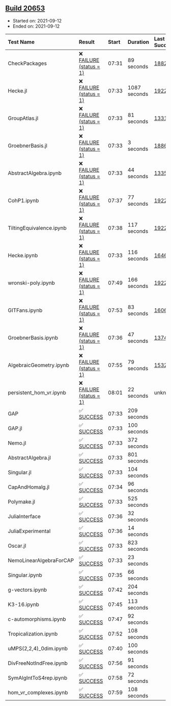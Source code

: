 ## [Build 20653](https://oscarci.mathematik.uni-kl.de/job/oscar/20653/)

* Started on: 2021-09-12
* Ended on: 2021-09-12

| Test Name    | Result | Start | Duration | Last Success | First Failure |
|:-------------|:-------|:------|:---------|:-------------|:--------------|
| CheckPackages | ❌ [FAILURE (status = 1)](https://oscarci.mathematik.uni-kl.de/job/oscar/20653/artifact/logs/build-20653/CheckPackages.log) | 07:31 | 89 seconds | [18822](https://oscarci.mathematik.uni-kl.de/job/oscar/18822/) | [18823](https://oscarci.mathematik.uni-kl.de/job/oscar/18823/) |
| Hecke.jl | ❌ [FAILURE (status = 1)](https://oscarci.mathematik.uni-kl.de/job/oscar/20653/artifact/logs/build-20653/Hecke.jl.log) | 07:33 | 1087 seconds | [19222](https://oscarci.mathematik.uni-kl.de/job/oscar/19222/) | [20152](https://oscarci.mathematik.uni-kl.de/job/oscar/20152/) |
| GroupAtlas.jl | ❌ [FAILURE (status = 1)](https://oscarci.mathematik.uni-kl.de/job/oscar/20653/artifact/logs/build-20653/GroupAtlas.jl.log) | 07:33 | 81 seconds | [13311](https://oscarci.mathematik.uni-kl.de/job/oscar/13311/) | [13312](https://oscarci.mathematik.uni-kl.de/job/oscar/13312/) |
| GroebnerBasis.jl | ❌ [FAILURE (status = 1)](https://oscarci.mathematik.uni-kl.de/job/oscar/20653/artifact/logs/build-20653/GroebnerBasis.jl.log) | 07:33 | 3 seconds | [18864](https://oscarci.mathematik.uni-kl.de/job/oscar/18864/) | [18865](https://oscarci.mathematik.uni-kl.de/job/oscar/18865/) |
| AbstractAlgebra.ipynb | ❌ [FAILURE (status = 1)](https://oscarci.mathematik.uni-kl.de/job/oscar/20653/artifact/logs/build-20653/AbstractAlgebra.ipynb.log) | 07:33 | 44 seconds | [13355](https://oscarci.mathematik.uni-kl.de/job/oscar/13355/) | [13356](https://oscarci.mathematik.uni-kl.de/job/oscar/13356/) |
| CohP1.ipynb | ❌ [FAILURE (status = 1)](https://oscarci.mathematik.uni-kl.de/job/oscar/20653/artifact/logs/build-20653/CohP1.ipynb.log) | 07:37 | 77 seconds | [19222](https://oscarci.mathematik.uni-kl.de/job/oscar/19222/) | [20152](https://oscarci.mathematik.uni-kl.de/job/oscar/20152/) |
| TiltingEquivalence.ipynb | ❌ [FAILURE (status = 1)](https://oscarci.mathematik.uni-kl.de/job/oscar/20653/artifact/logs/build-20653/TiltingEquivalence.ipynb.log) | 07:38 | 117 seconds | [19222](https://oscarci.mathematik.uni-kl.de/job/oscar/19222/) | [20152](https://oscarci.mathematik.uni-kl.de/job/oscar/20152/) |
| Hecke.ipynb | ❌ [FAILURE (status = 1)](https://oscarci.mathematik.uni-kl.de/job/oscar/20653/artifact/logs/build-20653/Hecke.ipynb.log) | 07:33 | 116 seconds | [16463](https://oscarci.mathematik.uni-kl.de/job/oscar/16463/) | [16464](https://oscarci.mathematik.uni-kl.de/job/oscar/16464/) |
| wronski-poly.ipynb | ❌ [FAILURE (status = 1)](https://oscarci.mathematik.uni-kl.de/job/oscar/20653/artifact/logs/build-20653/wronski-poly.ipynb.log) | 07:49 | 166 seconds | [19222](https://oscarci.mathematik.uni-kl.de/job/oscar/19222/) | [20152](https://oscarci.mathematik.uni-kl.de/job/oscar/20152/) |
| GITFans.ipynb | ❌ [FAILURE (status = 1)](https://oscarci.mathematik.uni-kl.de/job/oscar/20653/artifact/logs/build-20653/GITFans.ipynb.log) | 07:53 | 83 seconds | [16068](https://oscarci.mathematik.uni-kl.de/job/oscar/16068/) | [16069](https://oscarci.mathematik.uni-kl.de/job/oscar/16069/) |
| GroebnerBasis.ipynb | ❌ [FAILURE (status = 1)](https://oscarci.mathematik.uni-kl.de/job/oscar/20653/artifact/logs/build-20653/GroebnerBasis.ipynb.log) | 07:36 | 47 seconds | [13748](https://oscarci.mathematik.uni-kl.de/job/oscar/13748/) | [13749](https://oscarci.mathematik.uni-kl.de/job/oscar/13749/) |
| AlgebraicGeometry.ipynb | ❌ [FAILURE (status = 1)](https://oscarci.mathematik.uni-kl.de/job/oscar/20653/artifact/logs/build-20653/AlgebraicGeometry.ipynb.log) | 07:55 | 79 seconds | [15322](https://oscarci.mathematik.uni-kl.de/job/oscar/15322/) | [15323](https://oscarci.mathematik.uni-kl.de/job/oscar/15323/) |
| persistent_hom_vr.ipynb | ❌ [FAILURE (status = 1)](https://oscarci.mathematik.uni-kl.de/job/oscar/20653/artifact/logs/build-20653/persistent_hom_vr.ipynb.log) | 08:01 | 22 seconds | unknown | unknown |
| GAP | ✅ [SUCCESS](https://oscarci.mathematik.uni-kl.de/job/oscar/20653/artifact/logs/build-20653/GAP.log) | 07:33 | 209 seconds |  |  |
| GAP.jl | ✅ [SUCCESS](https://oscarci.mathematik.uni-kl.de/job/oscar/20653/artifact/logs/build-20653/GAP.jl.log) | 07:33 | 100 seconds |  |  |
| Nemo.jl | ✅ [SUCCESS](https://oscarci.mathematik.uni-kl.de/job/oscar/20653/artifact/logs/build-20653/Nemo.jl.log) | 07:33 | 372 seconds |  |  |
| AbstractAlgebra.jl | ✅ [SUCCESS](https://oscarci.mathematik.uni-kl.de/job/oscar/20653/artifact/logs/build-20653/AbstractAlgebra.jl.log) | 07:33 | 801 seconds |  |  |
| Singular.jl | ✅ [SUCCESS](https://oscarci.mathematik.uni-kl.de/job/oscar/20653/artifact/logs/build-20653/Singular.jl.log) | 07:33 | 104 seconds |  |  |
| CapAndHomalg.jl | ✅ [SUCCESS](https://oscarci.mathematik.uni-kl.de/job/oscar/20653/artifact/logs/build-20653/CapAndHomalg.jl.log) | 07:34 | 96 seconds |  |  |
| Polymake.jl | ✅ [SUCCESS](https://oscarci.mathematik.uni-kl.de/job/oscar/20653/artifact/logs/build-20653/Polymake.jl.log) | 07:33 | 525 seconds |  |  |
| JuliaInterface | ✅ [SUCCESS](https://oscarci.mathematik.uni-kl.de/job/oscar/20653/artifact/logs/build-20653/JuliaInterface.log) | 07:36 | 32 seconds |  |  |
| JuliaExperimental | ✅ [SUCCESS](https://oscarci.mathematik.uni-kl.de/job/oscar/20653/artifact/logs/build-20653/JuliaExperimental.log) | 07:36 | 14 seconds |  |  |
| Oscar.jl | ✅ [SUCCESS](https://oscarci.mathematik.uni-kl.de/job/oscar/20653/artifact/logs/build-20653/Oscar.jl.log) | 07:33 | 823 seconds |  |  |
| NemoLinearAlgebraForCAP | ✅ [SUCCESS](https://oscarci.mathematik.uni-kl.de/job/oscar/20653/artifact/logs/build-20653/NemoLinearAlgebraForCAP.log) | 07:33 | 23 seconds |  |  |
| Singular.ipynb | ✅ [SUCCESS](https://oscarci.mathematik.uni-kl.de/job/oscar/20653/artifact/logs/build-20653/Singular.ipynb.log) | 07:35 | 66 seconds |  |  |
| g-vectors.ipynb | ✅ [SUCCESS](https://oscarci.mathematik.uni-kl.de/job/oscar/20653/artifact/logs/build-20653/g-vectors.ipynb.log) | 07:42 | 204 seconds |  |  |
| K3-16.ipynb | ✅ [SUCCESS](https://oscarci.mathematik.uni-kl.de/job/oscar/20653/artifact/logs/build-20653/K3-16.ipynb.log) | 07:45 | 113 seconds |  |  |
| c-automorphisms.ipynb | ✅ [SUCCESS](https://oscarci.mathematik.uni-kl.de/job/oscar/20653/artifact/logs/build-20653/c-automorphisms.ipynb.log) | 07:47 | 92 seconds |  |  |
| Tropicalization.ipynb | ✅ [SUCCESS](https://oscarci.mathematik.uni-kl.de/job/oscar/20653/artifact/logs/build-20653/Tropicalization.ipynb.log) | 07:52 | 108 seconds |  |  |
| uMPS(2,2,4)_0dim.ipynb | ✅ [SUCCESS](https://oscarci.mathematik.uni-kl.de/job/oscar/20653/artifact/logs/build-20653/uMPS-2-2-4-_0dim.ipynb.log) | 07:40 | 100 seconds |  |  |
| DivFreeNotIndFree.ipynb | ✅ [SUCCESS](https://oscarci.mathematik.uni-kl.de/job/oscar/20653/artifact/logs/build-20653/DivFreeNotIndFree.ipynb.log) | 07:56 | 91 seconds |  |  |
| SymAlgIntToS4rep.ipynb | ✅ [SUCCESS](https://oscarci.mathematik.uni-kl.de/job/oscar/20653/artifact/logs/build-20653/SymAlgIntToS4rep.ipynb.log) | 07:58 | 72 seconds |  |  |
| hom_vr_complexes.ipynb | ✅ [SUCCESS](https://oscarci.mathematik.uni-kl.de/job/oscar/20653/artifact/logs/build-20653/hom_vr_complexes.ipynb.log) | 07:59 | 108 seconds |  |  |
